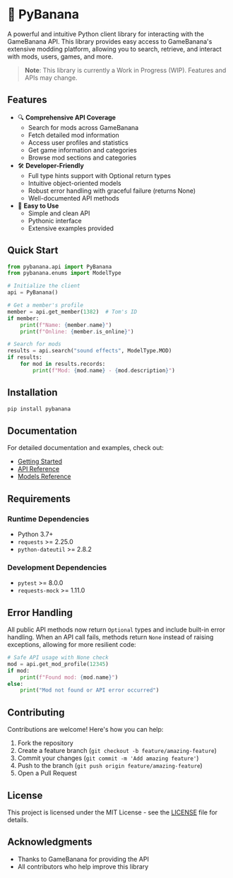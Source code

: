 # 🍌 PyBanana
A powerful and intuitive Python client library for interacting with the GameBanana API. This library provides easy access to GameBanana's extensive modding platform, allowing you to search, retrieve, and interact with mods, users, games, and more.

> **Note**: This library is currently a Work in Progress (WIP). Features and APIs may change.

## Features
- 🔍 **Comprehensive API Coverage**
  - Search for mods across GameBanana
  - Fetch detailed mod information
  - Access user profiles and statistics
  - Get game information and categories
  - Browse mod sections and categories
- 🛠 **Developer-Friendly**
  - Full type hints support with Optional return types
  - Intuitive object-oriented models
  - Robust error handling with graceful failure (returns None)
  - Well-documented API methods
- 🚀 **Easy to Use**
  - Simple and clean API
  - Pythonic interface
  - Extensive examples provided

## Quick Start

```python
from pybanana.api import PyBanana
from pybanana.enums import ModelType

# Initialize the client
api = PyBanana()

# Get a member's profile
member = api.get_member(1382)  # Tom's ID
if member:
    print(f"Name: {member.name}")
    print(f"Online: {member.is_online}")

# Search for mods
results = api.search("sound effects", ModelType.MOD)
if results:
    for mod in results.records:
        print(f"Mod: {mod.name} - {mod.description}")
```

## Installation
```bash
pip install pybanana
```

## Documentation
For detailed documentation and examples, check out:
- [Getting Started](docs/getting_started.md)
- [API Reference](docs/api_reference.md)
- [Models Reference](docs/models.md)

## Requirements

### Runtime Dependencies
- Python 3.7+
- `requests` >= 2.25.0
- `python-dateutil` >= 2.8.2

### Development Dependencies
- `pytest` >= 8.0.0
- `requests-mock` >= 1.11.0

## Error Handling
All public API methods now return `Optional` types and include built-in error handling. When an API call fails, methods return `None` instead of raising exceptions, allowing for more resilient code:

```python
# Safe API usage with None check
mod = api.get_mod_profile(12345)
if mod:
    print(f"Found mod: {mod.name}")
else:
    print("Mod not found or API error occurred")
```

## Contributing
Contributions are welcome! Here's how you can help:
1. Fork the repository
2. Create a feature branch (`git checkout -b feature/amazing-feature`)
3. Commit your changes (`git commit -m 'Add amazing feature'`)
4. Push to the branch (`git push origin feature/amazing-feature`)
5. Open a Pull Request

## License
This project is licensed under the MIT License - see the [LICENSE](LICENSE) file for details.

## Acknowledgments
- Thanks to GameBanana for providing the API
- All contributors who help improve this library